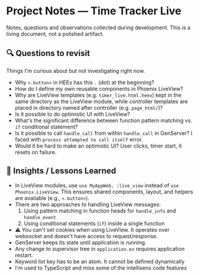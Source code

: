 # Project Notes — Time Tracker Live

Notes, questions and observations collected during development.
This is a living document, not a polished artifact.

## 🔍 Questions to revisit

Things I'm curious about but not investigating right now.

- Why `<.button>` in HEEx has this `.` (dot) at the beginning?
- How do I define my own reusable components in Phoenix LiveView?
- Why are LiveView templates (e.g. `timer_live.html.heex`) kept in the same directory as the LiveView module, while controller templates are placed in directory named after controller (e.g. `page_html/`)?
- Is it possible to do optimistic UI with LiveView?
- What's the significant difference between function pattern matching vs. `if` conditional statement?
- Is it possible to call `handle_call` from within `handle_call` in GenServer? I faced with `process attempted to call itself` error.
- Would it be hard to make an optimistic UI? User clicks, timer start, it resets on failure.

## 🧠 Insights / Lessons Learned

- In LiveView modules, use `use MyAppWeb, :live_view` instead of `use Phoenix.LiveView`. This ensures shared components, layout, and helpers are available (e.g., `<.button>`).
- There are two approaches to handling LiveView messages:
    1. Using pattern matching in function heads for `handle_info` and `handle_event`
    2. Using conditional statements (`if`) inside a single function
- ⚠️ You can't set cookies when using LiveView. It operates over websocket and doesn't have access to request/response.
- GenServer keeps its state until application is running.
- Any change to supervisor tree in `application.ex` requires application restart.
- Keyword list key has to be an atom. It cannot be defined dynamically 
- I'm used to TypeScript and miss some of the intellisens code features